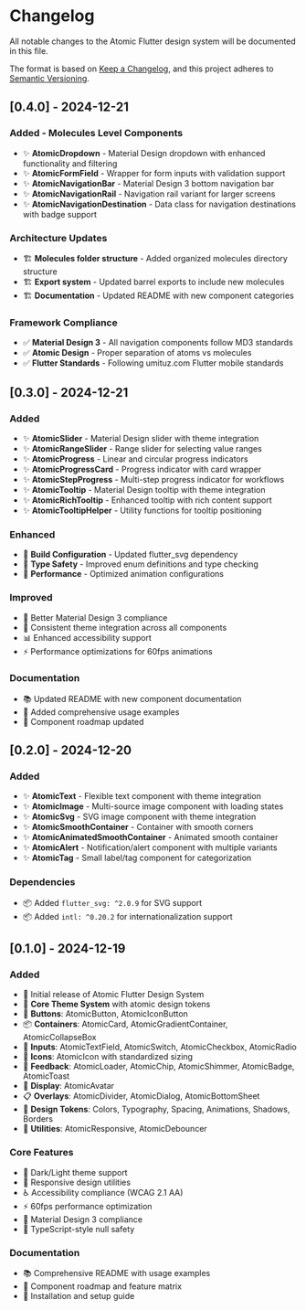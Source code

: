 # Changelog

All notable changes to the Atomic Flutter design system will be documented in this file.

The format is based on [Keep a Changelog](https://keepachangelog.com/en/1.0.0/),
and this project adheres to [Semantic Versioning](https://semver.org/spec/v2.0.0.html).

## [0.4.0] - 2024-12-21

### Added - Molecules Level Components
- ✨ **AtomicDropdown** - Material Design dropdown with enhanced functionality and filtering
- ✨ **AtomicFormField** - Wrapper for form inputs with validation support
- ✨ **AtomicNavigationBar** - Material Design 3 bottom navigation bar
- ✨ **AtomicNavigationRail** - Navigation rail variant for larger screens  
- ✨ **AtomicNavigationDestination** - Data class for navigation destinations with badge support

### Architecture Updates
- 🏗️ **Molecules folder structure** - Added organized molecules directory structure
- 🏗️ **Export system** - Updated barrel exports to include new molecules
- 🏗️ **Documentation** - Updated README with new component categories

### Framework Compliance  
- ✅ **Material Design 3** - All navigation components follow MD3 standards
- ✅ **Atomic Design** - Proper separation of atoms vs molecules
- ✅ **Flutter Standards** - Following umituz.com Flutter mobile standards

## [0.3.0] - 2024-12-21

### Added
- ✨ **AtomicSlider** - Material Design slider with theme integration
- ✨ **AtomicRangeSlider** - Range slider for selecting value ranges
- ✨ **AtomicProgress** - Linear and circular progress indicators
- ✨ **AtomicProgressCard** - Progress indicator with card wrapper
- ✨ **AtomicStepProgress** - Multi-step progress indicator for workflows
- ✨ **AtomicTooltip** - Material Design tooltip with theme integration
- ✨ **AtomicRichTooltip** - Enhanced tooltip with rich content support
- ✨ **AtomicTooltipHelper** - Utility functions for tooltip positioning

### Enhanced
- 🔧 **Build Configuration** - Updated flutter_svg dependency
- 🔧 **Type Safety** - Improved enum definitions and type checking
- 🔧 **Performance** - Optimized animation configurations

### Improved
- 🔧 Better Material Design 3 compliance
- 🎯 Consistent theme integration across all components
- 📊 Enhanced accessibility support
- ⚡ Performance optimizations for 60fps animations

### Documentation
- 📚 Updated README with new component documentation
- 📝 Added comprehensive usage examples
- 🎯 Component roadmap updated

## [0.2.0] - 2024-12-20

### Added
- ✨ **AtomicText** - Flexible text component with theme integration
- ✨ **AtomicImage** - Multi-source image component with loading states
- ✨ **AtomicSvg** - SVG image component with theme integration
- ✨ **AtomicSmoothContainer** - Container with smooth corners
- ✨ **AtomicAnimatedSmoothContainer** - Animated smooth container
- ✨ **AtomicAlert** - Notification/alert component with multiple variants
- ✨ **AtomicTag** - Small label/tag component for categorization

### Dependencies
- 📦 Added `flutter_svg: ^2.0.9` for SVG support
- 📦 Added `intl: ^0.20.2` for internationalization support

## [0.1.0] - 2024-12-19

### Added
- 🎉 Initial release of Atomic Flutter Design System
- 🎨 **Core Theme System** with atomic design tokens
- 🔘 **Buttons**: AtomicButton, AtomicIconButton
- 📦 **Containers**: AtomicCard, AtomicGradientContainer, AtomicCollapseBox
- 📝 **Inputs**: AtomicTextField, AtomicSwitch, AtomicCheckbox, AtomicRadio
- 🎯 **Icons**: AtomicIcon with standardized sizing
- 🔄 **Feedback**: AtomicLoader, AtomicChip, AtomicShimmer, AtomicBadge, AtomicToast
- 👤 **Display**: AtomicAvatar
- 📋 **Overlays**: AtomicDivider, AtomicDialog, AtomicBottomSheet
- 🎨 **Design Tokens**: Colors, Typography, Spacing, Animations, Shadows, Borders
- 📱 **Utilities**: AtomicResponsive, AtomicDebouncer

### Core Features
- 🌙 Dark/Light theme support
- 📱 Responsive design utilities
- ♿ Accessibility compliance (WCAG 2.1 AA)
- ⚡ 60fps performance optimization
- 🎯 Material Design 3 compliance
- 🔧 TypeScript-style null safety

### Documentation
- 📚 Comprehensive README with usage examples
- 🎯 Component roadmap and feature matrix
- 📝 Installation and setup guide

